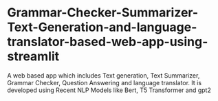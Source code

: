 # Grammar-Checker-Summarizer-Text-Generation-and-language-translator-based-web-app-using-streamlit
A web based app which includes Text generation, Text Summarizer, Grammar Checker, Question Answering and language translator. It is developed using Recent NLP Models like Bert, T5 Transformer and gpt2

